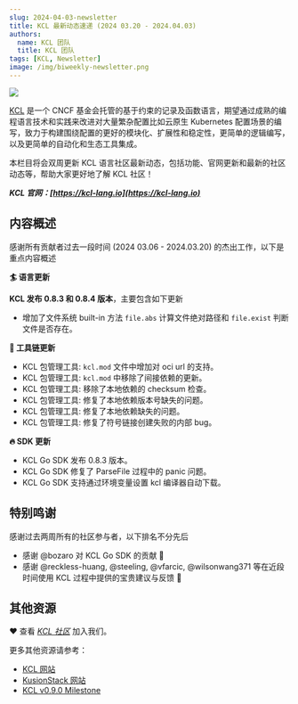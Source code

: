 ```yaml
---
slug: 2024-04-03-newsletter
title: KCL 最新动态速递 (2024 03.20 - 2024.04.03)
authors:
  name: KCL 团队
  title: KCL 团队
tags: [KCL, Newsletter]
image: /img/biweekly-newsletter.png
---
```


![](/img/biweekly-newsletter-zh.png)

[KCL](https://github.com/kcl-lang) 是一个 CNCF 基金会托管的基于约束的记录及函数语言，期望通过成熟的编程语言技术和实践来改进对大量繁杂配置比如云原生 Kubernetes 配置场景的编写，致力于构建围绕配置的更好的模块化、扩展性和稳定性，更简单的逻辑编写，以及更简单的自动化和生态工具集成。

本栏目将会双周更新 KCL 语言社区最新动态，包括功能、官网更新和最新的社区动态等，帮助大家更好地了解 KCL 社区！

**_KCL 官网：[https://kcl-lang.io](https://kcl-lang.io)_**

## 内容概述

感谢所有贡献者过去一段时间 (2024 03.06 - 2024.03.20) 的杰出工作，以下是重点内容概述

**🏄 语言更新**

**KCL 发布 0.8.3 和 0.8.4 版本**，主要包含如下更新

- 增加了文件系统 built-in 方法 `file.abs` 计算文件绝对路径和 `file.exist` 判断文件是否存在。

**🔧 工具链更新**

- KCL 包管理工具: `kcl.mod` 文件中增加对 oci url 的支持。
- KCL 包管理工具: `kcl.mod` 中移除了间接依赖的更新。
- KCL 包管理工具: 移除了本地依赖的 checksum 检查。
- KCL 包管理工具: 修复了本地依赖版本号缺失的问题。
- KCL 包管理工具: 修复了本地依赖缺失的问题。
- KCL 包管理工具: 修复了符号链接创建失败的内部 bug。

**🔥 SDK 更新**

- KCL Go SDK 发布 0.8.3 版本。
- KCL Go SDK 修复了 ParseFile 过程中的 panic 问题。
- KCL Go SDK 支持通过环境变量设置 kcl 编译器自动下载。

## 特别鸣谢

感谢过去两周所有的社区参与者，以下排名不分先后

- 感谢 @bozaro 对 KCL Go SDK 的贡献 🙌
- 感谢 @reckless-huang, @steeling, @vfarcic, @wilsonwang371 等在近段时间使用 KCL 过程中提供的宝贵建议与反馈 🙌

## 其他资源

❤️ 查看 _[KCL 社区](https://github.com/kcl-lang/community)_ 加入我们。

更多其他资源请参考：

- [KCL 网站](https://kcl-lang.io/)
- [KusionStack 网站](https://kusionstack.io/)
- [KCL v0.9.0 Milestone](https://github.com/kcl-lang/kcl/milestone/9)
